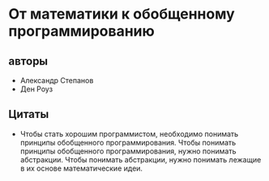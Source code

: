 # От математики к обобщенному программированию

## авторы

* Александр Степанов
* Ден Роуз

## Цитаты

* Чтобы стать хорошим программистом, необходимо понимать принципы обобщенного программирования. Чтобы понимать принципы обобщенного программирования, нужно понимать абстракции. Чтобы понимать абстракции, нужно понимать лежащие в их основе математические идеи.
